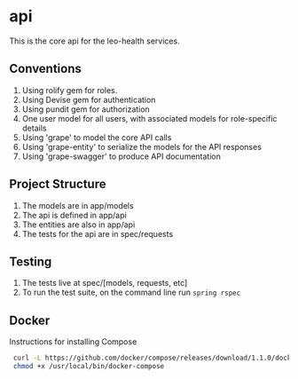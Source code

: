 # api  

This is the core api for the leo-health services.  

## Conventions  

1. Using rolify gem for roles. 
2. Using Devise gem for authentication
3. Using pundit gem for authorization
4. One user model for all users, with associated models for role-specific details
5. Using 'grape' to model the core API calls 
6. Using 'grape-entity' to serialize the models for the API responses
7. Using 'grape-swagger' to produce API documentation


## Project Structure

1. The models are in app/models
2. The api is defined in app/api
3. The entities are also in app/api
4. The tests for the api are in spec/requests


## Testing
1. The tests live at spec/[models, requests, etc]
2. To run the test suite, on the command line run `spring rspec`

## Docker
Instructions for installing Compose
```bash
 curl -L https://github.com/docker/compose/releases/download/1.1.0/docker-compose-`uname -s`-`uname -m` > /usr/local/bin/docker-compose
 chmod +x /usr/local/bin/docker-compose
 ```
